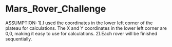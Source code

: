 # Mars_Rover_Challenge
ASSUMPTION:
1).I used the coordinates in the lower left corner of the plateau for calculations. The X and Y
     coordinates in the lower left corner are 0,0, making it easy to use for calculations.
2).Each rover will be finished sequentially.
  
